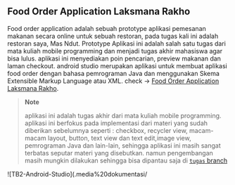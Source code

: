 ## Food Order Application Laksmana Rakho

Food order application adalah sebuah prototype aplikasi pemesanan makanan secara online untuk sebuah restoran, pada tugas kali ini adalah restoran saya, Mas Ndut. Prototype Aplikasi ini adalah salah satu tugas dari mata kuliah mobile programming dan menjadi tugas akhir mahasiswa agar bisa lulus. aplikasi ini menyediakan poin pencarian, preview makanan dan laman checkout. android studio merupakan aplikasi untuk membuat aplikasi food order dengan bahasa pemrograman Java dan menggunakan Skema Extensible Markup Language atau XML. check -> [Food Order Application Laksmana Rakho](https://github.com/mas003/TB2-Android-Studio/tree/tugas).

> **Note**
>
> aplikasi ini adalah tugas akhir dari mata kuliah mobile programming. aplikasi ini berfokus pada implementasi dari materi yang sudah diberikan sebelumnya seperti : checkbox, recycler view, macam-macam layout, button, text view dan text edit,image view, pemrograman Java dan lain-lain, sehingga aplikasi ini masih sangat terbatas seputar materi yang disebutkan. namun pengembangan masih mungkin dilakukan sehingga bisa dipantau saja di [`tugas` branch](https://github.com/mas003/TB2-Android-Studio/tree/tugas)

![TB2-Android-Studio](.media%20dokumentasi/
